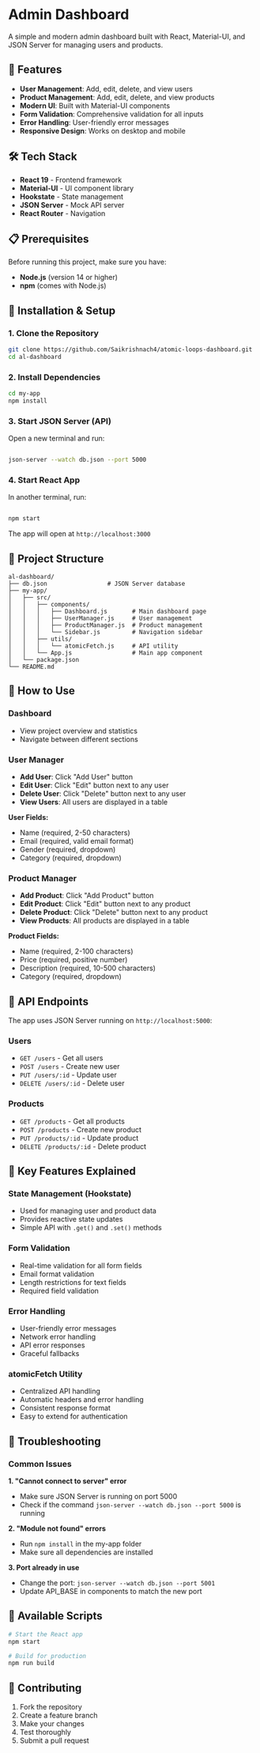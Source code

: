 # Admin Dashboard

A simple and modern admin dashboard built with React, Material-UI, and JSON Server for managing users and products.

## 🚀 Features

- **User Management**: Add, edit, delete, and view users
- **Product Management**: Add, edit, delete, and view products
- **Modern UI**: Built with Material-UI components
- **Form Validation**: Comprehensive validation for all inputs
- **Error Handling**: User-friendly error messages
- **Responsive Design**: Works on desktop and mobile

## 🛠️ Tech Stack

- **React 19** - Frontend framework
- **Material-UI** - UI component library
- **Hookstate** - State management
- **JSON Server** - Mock API server
- **React Router** - Navigation

## 📋 Prerequisites

Before running this project, make sure you have:

- **Node.js** (version 14 or higher)
- **npm** (comes with Node.js)

## 🚀 Installation & Setup

### 1. Clone the Repository
```bash
git clone https://github.com/Saikrishnach4/atomic-loops-dashboard.git
cd al-dashboard
```

### 2. Install Dependencies
```bash
cd my-app
npm install
```

### 3. Start JSON Server (API)
Open a new terminal and run:
```bash

json-server --watch db.json --port 5000
```

### 4. Start React App
In another terminal, run:
```bash

npm start
```

The app will open at `http://localhost:3000`

## 📁 Project Structure

```
al-dashboard/
├── db.json                 # JSON Server database
├── my-app/
│   ├── src/
│   │   ├── components/
│   │   │   ├── Dashboard.js       # Main dashboard page
│   │   │   ├── UserManager.js     # User management
│   │   │   ├── ProductManager.js  # Product management
│   │   │   └── Sidebar.js         # Navigation sidebar
│   │   ├── utils/
│   │   │   └── atomicFetch.js     # API utility
│   │   └── App.js                 # Main app component
│   └── package.json
└── README.md
```

## 🎯 How to Use

### Dashboard
- View project overview and statistics
- Navigate between different sections

### User Manager
- **Add User**: Click "Add User" button
- **Edit User**: Click "Edit" button next to any user
- **Delete User**: Click "Delete" button next to any user
- **View Users**: All users are displayed in a table

**User Fields:**
- Name (required, 2-50 characters)
- Email (required, valid email format)
- Gender (required, dropdown)
- Category (required, dropdown)

### Product Manager
- **Add Product**: Click "Add Product" button
- **Edit Product**: Click "Edit" button next to any product
- **Delete Product**: Click "Delete" button next to any product
- **View Products**: All products are displayed in a table

**Product Fields:**
- Name (required, 2-100 characters)
- Price (required, positive number)
- Description (required, 10-500 characters)
- Category (required, dropdown)

## 🔧 API Endpoints

The app uses JSON Server running on `http://localhost:5000`:

### Users
- `GET /users` - Get all users
- `POST /users` - Create new user
- `PUT /users/:id` - Update user
- `DELETE /users/:id` - Delete user

### Products
- `GET /products` - Get all products
- `POST /products` - Create new product
- `PUT /products/:id` - Update product
- `DELETE /products/:id` - Delete product

## 🎨 Key Features Explained

### State Management (Hookstate)
- Used for managing user and product data
- Provides reactive state updates
- Simple API with `.get()` and `.set()` methods

### Form Validation
- Real-time validation for all form fields
- Email format validation
- Length restrictions for text fields
- Required field validation

### Error Handling
- User-friendly error messages
- Network error handling
- API error responses
- Graceful fallbacks

### atomicFetch Utility
- Centralized API handling
- Automatic headers and error handling
- Consistent response format
- Easy to extend for authentication

## 🐛 Troubleshooting

### Common Issues

**1. "Cannot connect to server" error**
- Make sure JSON Server is running on port 5000
- Check if the command `json-server --watch db.json --port 5000` is running

**2. "Module not found" errors**
- Run `npm install` in the my-app folder
- Make sure all dependencies are installed

**3. Port already in use**
- Change the port: `json-server --watch db.json --port 5001`
- Update API_BASE in components to match the new port

## 📝 Available Scripts

```bash
# Start the React app
npm start

# Build for production
npm run build

```

## 🤝 Contributing

1. Fork the repository
2. Create a feature branch
3. Make your changes
4. Test thoroughly
5. Submit a pull request


